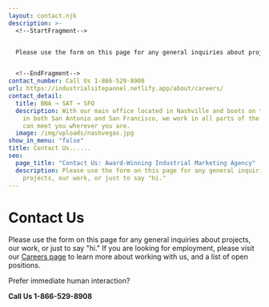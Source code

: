 ```yaml
---
layout: contact.njk
description: >-
  <!--StartFragment-->


  Please use the form on this page for any general inquiries about projects, our work, or just to say "hi." If you are looking for employment, please visit our `<a href="https://industrialstrengthmarketing.com/about/careers/">Careers Page</a>` to learn more about working with us, and a list of open positions. Prefer immediate human interaction?


  <!--EndFragment-->
contact_number: Call Us 1-866-529-8908
url: https://industrialsitepannel.netlify.app/about/careers/
contact_detail:
  title: BNA → SAT → SFO
  description: With our main office located in Nashville and boots on the ground
    in both San Antonio and San Francisco, we work in all parts of the U.S. and
    can meet you wherever you are.
  image: /img/uploads/nashvegas.jpg
show_in_menu: "false"
title: Contact Us......
seo:
  page_title: "Contact Us: Award-Winning Industrial Marketing Agency"
  description: Please use the form on this page for any general inquiries about
    projects, our work, or just to say "hi."
---
```

# Contact Us
Please use the form on this page for any general inquiries about projects, our work, or just to say "hi." If you are looking for employment, please visit our <a href="/about/careers/">Careers page</a> to learn more about working with us, and a list of open positions.</p>

Prefer immediate human interaction?

<strong class="accent">Call Us 1-866-529-8908</strong>